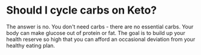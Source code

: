# Should I cycle carbs on Keto?

The answer is no. You don't need carbs - there are no essential carbs. Your body can make glucose out of protein or fat. The goal is to build up your health reserve so high that you can afford an occasional deviation from your healthy eating plan.